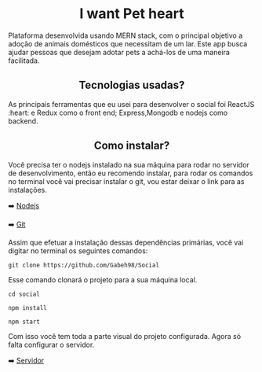 <h1 align="center">I want Pet heart</h1>
Plataforma desenvolvida usando MERN stack, com o principal objetivo a adoção de animais domésticos que necessitam de um lar. Este app busca ajudar pessoas que desejam adotar pets a achá-los de uma maneira facilitada.
<h2 align="center" >Tecnologias usadas?</h2>
As principais ferramentas que eu usei para desenvolver o social foi ReactJS :heart: e Redux como o front end; Express,Mongodb e nodejs como backend.

<h2 align="center">Como instalar?</h2>


Você precisa ter o nodejs instalado na sua máquina para rodar no servidor de desenvolvimento, então eu recomendo instalar, para rodar os comandos no terminal você vai precisar instalar o git, vou estar deixar o link para as instalações.




➡️ [Nodejs](https://nodejs.org/en/)

➡️ [Git](https://git-scm.com/downloads)

Assim que efetuar a instalação dessas dependências primárias, você vai digitar no terminal os seguintes comandos:

`git clone https://github.com/Gabeh98/Social`

Esse comando clonará o projeto para a sua máquina local.


`cd social`

`npm install`

`npm start`

Com isso você tem toda a parte visual do projeto configurada. Agora só falta configurar o servidor.

➡️ [Servidor](https://github.com/Gabeh98/social-server)




